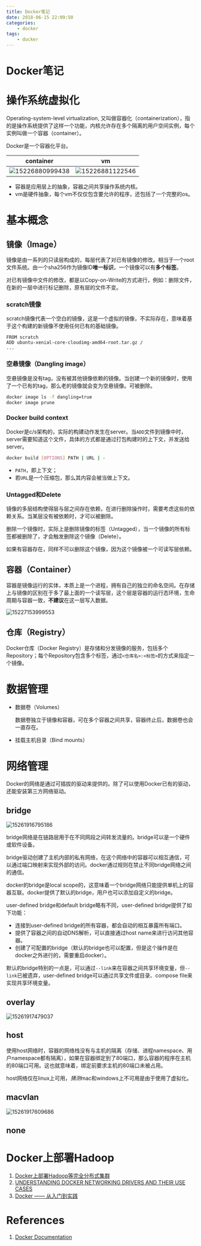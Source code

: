 ```yaml
---
title: Docker笔记
date: 2018-06-15 22:09:50
categories:
    - docker
tags:
    - docker
---
```


# Docker笔记

# 操作系统虚拟化

Operating-system-level virtualization, 又叫做容器化（containerization），指的是操作系统提供了这样一个功能，内核允许存在多个隔离的用户空间实例，每个实例叫做一个容器（container）。

Docker是一个容器化平台。

| container | vm |
| --- | --- |
| ![15226880999438](/images/2018/15226880999438.png)| ![15226881122546](images/2018/15226881122546.png)|

* 容器是应用层上的抽象，容器之间共享操作系统内核。
* vm是硬件抽象，每个vm不仅仅包含要允许的程序，还包括了一个完整的os。

# 基本概念

## 镜像（Image）

镜像是由一系列的只读层构成的，每层代表了对已有镜像的修改。相当于一个root文件系统。由一个sha256作为镜像ID**唯一标识**，一个镜像可以有**多个标签**。

对已有镜像中文件的修改，都是以Copy-on-Write的方式进行，例如：删除文件，在新的一层中进行标记删除，原有层的文件不变。

### scratch镜像

scratch镜像代表一个空白的镜像，这是一个虚拟的镜像，不实际存在，意味着基于这个构建的新镜像不使用任何已有的基础镜像。

```
FROM scratch
ADD ubuntu-xenial-core-cloudimg-amd64-root.tar.gz /
...
```

### 空悬镜像（Dangling image）

空悬镜像是没有tag，没有被其他镜像依赖的镜像。当创建一个新的镜像时，使用了一个已有的tag，那么老的镜像就会变为空悬镜像。可被删除。

```bash
docker image ls -f dangling=true
docker image prune
```

### Docker build context

Docker是c/s架构的，实际的构建动作发生在server。当`ADD`文件到镜像中时，server需要知道这个文件，具体的方式都是通过打包构建时的上下文，并发送给server。

```bash
docker build [OPTIONS] PATH | URL | -
```

* `PATH`，即上下文；
* 若`URL`是一个压缩包，那么其内容会被当做上下文。

### Untagged和Delete

镜像的多层结构使得层与层之间存在依赖，在进行删除操作时，需要考虑这些的依赖关系。当某层没有被依赖时，才可以被删除。

删除一个镜像时，实际上是删除镜像的标签（Untagged），当一个镜像的所有标签都被删除了，才会触发删除这个镜像（Delete）。

如果有容器存在，同样不可以删除这个镜像，因为这个镜像被一个可读写层依赖。

## 容器（Container）

容器是镜像运行的实体，本质上是一个进程，拥有自己的独立的命名空间。在存储上与镜像的区别在于多了最上面的一个读写层，这个层是容器的运行态环境，生命周期与容器一致，**不建议**在这一层写入数据。

![15227153999553](images/2018/15227153999553.jpg)

## 仓库（Registry）

Docker仓库（Docker Registry）是存储和分发镜像的服务，包括多个Repository；每个Repository包含多个标签，通过`<仓库名>:<标签>`的方式来指定一个镜像。

# 数据管理

* 数据卷（Volumes）

    数据卷独立于镜像和容器，可在多个容器之间共享，容器终止后，数据卷也会一直存在。

* 挂载主机目录（Bind mounts）

# 网络管理

Docker的网络是通过可插拔的驱动来提供的。除了可以使用Docker已有的驱动，还能安装第三方网络驱动。

## bridge

![15261916795186](images/2018/15261916795186.jpg)

bridge网络是在链路层用于在不同网段之间转发流量的。bridge可以是一个硬件或软件设备。

bridge驱动创建了主机内部的私有网络，在这个网络中的容器可以相互通信，可以通过端口映射来实现外部的访问。docker通过规则在禁止不同bridge网络之间的通信。

docker的bridge是local scope的，这意味着一个bridge网络只能提供单机上的容器互联。docker提供了默认的bridge，用户也可以添加自定义的bridge。

user-defined bridge和default bridge略有不同，user-defined bridge提供了如下功能：

* 连接到user-defined bridge的所有容器，都会自动的相互暴露所有端口。
* 提供了容器之间的自动DNS解析，可以直接通过host name来进行访问其他容器。
* 创建了可配置的bridge（默认的bridge也可以配置，但是这个操作是在docker之外进行的，需要重启docker）。

默认的bridge特别的一点是，可以通过`--link`来在容器之间共享环境变量，但`--link`已被遗弃，user-defined bridge可以通过共享文件或目录、compose file来实现共享环境变量。

## overlay

![15261917479037](images/2018/15261917479037.jpg)

## host

使用host网络时，容器的网络栈没有与主机的隔离（存储、进程namespace、用户namespace都有隔离），如果在容器绑定到了80端口，那么容器的程序在主机的80端口可用。这也就意味着，绑定前要求主机的80端口未被占用。

host网络仅在linux上可用，*猜测*mac和windows上不可用是由于使用了虚拟化。

## macvlan

![15261917609686](images/2018/15261917609686.jpg)

## none

# Docker上部署Hadoop

1. [Docker上部署Hadoop等完全分布式集群](https://flat2010.github.io/2017/08/12/Docker%E4%B8%8A%E9%83%A8%E7%BD%B2Hadoop%E7%AD%89%E5%AE%8C%E5%85%A8%E5%88%86%E5%B8%83%E5%BC%8F%E9%9B%86%E7%BE%A4/)
2. [UNDERSTANDING DOCKER NETWORKING DRIVERS AND THEIR USE CASES](https://blog.docker.com/2016/12/understanding-docker-networking-drivers-use-cases/)
3. [Docker —— 从入门到实践](https://yeasy.gitbooks.io/docker_practice/)

# References

1. [Docker Documentation](https://docs.docker.com/)
